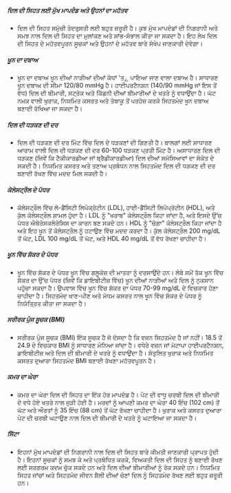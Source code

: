 ##### ਦਿਲ ਦੀ ਸਿਹਤ ਲਈ ਮੁੱਖ ਮਾਪਦੰਡ ਅਤੇ ਉਹਨਾਂ ਦਾ ਮਹੱਤਵ
* ਦਿਲ ਦੀ ਸਿਹਤ ਸਮੁੱਚੀ ਤੰਦਰੁਸਤੀ ਲਈ ਬਹੁਤ ਜ਼ਰੂਰੀ ਹੈ। ਕੁਝ ਮੁੱਖ ਮਾਪਦੰਡਾਂ ਦੀ ਨਿਗਰਾਨੀ ਅਤੇ ਸਮਝ ਨਾਲ ਦਿਲ ਦੀ ਸਿਹਤ ਦਾ ਮੁਲਾਂਕਣ ਅਤੇ ਸਾਂਭ-ਸੰਭਾਲ ਕੀਤਾ ਜਾ ਸਕਦਾ ਹੈ। ਇਹ ਲੇਖ ਦਿਲ ਦੀ ਸਿਹਤ ਦੇ ਮਹੱਤਵਪੂਰਨ ਸੂਚਕਾਂ ਅਤੇ ਉਹਨਾਂ ਦੇ ਮਹੱਤਵ ਬਾਰੇ ਸੰਖੇਪ ਜਾਣਕਾਰੀ ਦੇਵੇਗਾ।

##### ਖੂਨ ਦਾ ਦਬਾਅ
* ਖੂਨ ਦਾ ਦਬਾਅ ਖੂਨ ਦੀਆਂ ਨਾੜੀਆਂ ਦੀਆਂ ਕੰਧਾਂ 'ਤے ਪਾਇਆ ਜਾਣ ਵਾਲਾ ਦਬਾਅ ਹੈ। ਸਾਧਾਰਣ ਖੂਨ ਦਬਾਅ ਦੀ ਸੀਮਾ 120/80 mmHg ਹੈ। ਹਾਈਪਰਟੈਨਸ਼ਨ (140/90 mmHg ਜਾਂ ਇਸ ਤੋਂ ਵੱਧ) ਦਿਲ ਦੀ ਬੀਮਾਰੀ, ਸਟ੍ਰੋਕ ਅਤੇ ਕਿੱਡਨੀ ਦੀਆਂ ਬੀਮਾਰੀਆਂ ਦੇ ਖਤਰੇ ਨੂੰ ਵਧਾਉਂਦਾ ਹੈ। ਘੱਟ ਨਮਕ ਵਾਲੀ ਖੁਰਾਕ, ਨਿਯਮਿਤ ਕਸਰਤ ਅਤੇ ਤੰਬਾਕੂ ਤੋਂ ਪਰਹੇਜ਼ ਕਰਕੇ ਸਿਹਤਮੰਦ ਖੂਨ ਦਬਾਅ ਬਣਾਈ ਰੱਖਿਆ ਜਾ ਸਕਦਾ ਹੈ।

##### ਦਿਲ ਦੀ ਧੜਕਣ ਦੀ ਦਰ
* ਦਿਲ ਦੀ ਧੜਕਣ ਦੀ ਦਰ ਮਿੰਟ ਵਿੱਚ ਦਿਲ ਦੇ ਧੜਕਣਾਂ ਦੀ ਗਿਣਤੀ ਹੈ। ਬਾਲਗਾਂ ਲਈ ਸਾਧਾਰਣ ਆਰਾਮ ਵਾਲੀ ਦਿਲ ਦੀ ਧੜਕਣ ਦੀ ਦਰ 60-100 ਧੜਕਣ ਪ੍ਰਤੀ ਮਿੰਟ ਹੈ। ਅਸਾਧਾਰਣ ਦਿਲ ਦੀ ਧੜਕਣ (ਜਿਵੇਂ ਕਿ ਟੈਕੀਕਾਰਡੀਆ ਜਾਂ ਬ੍ਰੈਡੀਕਾਰਡੀਆ) ਦਿਲ ਦੀਆਂ ਸਮੱਸਿਆਵਾਂ ਦਾ ਸੰਕੇਤ ਦੇ ਸਕਦੀ ਹੈ। ਨਿਯਮਿਤ ਕਸਰਤ ਅਤੇ ਤਣਾਅ ਪ੍ਰਬੰਧਨ ਨਾਲ ਸਿਹਤਮੰਦ ਦਿਲ ਦੀ ਧੜਕਣ ਦੀ ਦਰ ਬਣਾਈ ਰੱਖਣ ਵਿੱਚ ਮਦਦ ਮਿਲ ਸਕਦੀ ਹੈ।

##### ਕੋਲੇਸਟ੍ਰੌਲ ਦੇ ਪੱਧਰ
* ਕੋਲੇਸਟ੍ਰੌਲ ਵਿੱਚ ਲੋ-ਡੈਂਸਿਟੀ ਲਿਪੋਕ੍ਰੋਟੀਨ (LDL), ਹਾਈ-ਡੈਂਸਿਟੀ ਲਿਪੋਪ੍ਰੋਟੀਨ (HDL), ਅਤੇ ਕੁੱਲ ਕੋਲੇਸਟ੍ਰੌਲ ਸ਼ਾਮਲ ਹੁੰਦਾ ਹੈ। LDL ਨੂੰ "ਖਰਾਬ" ਕੋਲੇਸਟ੍ਰੌਲ ਕਿਹਾ ਜਾਂਦਾ ਹੈ, ਅਤੇ ਇਸਦੇ ਉੱਚ ਪੱਧਰ ਐਥੇਰੋਸਕਲੇਰੋਸਿਸ ਦਾ ਕਾਰਨ ਬਣ ਸਕਦੇ ਹਨ। HDL ਨੂੰ "ਚੰਗਾ" ਕੋਲੇਸਟ੍ਰੌਲ ਕਿਹਾ ਜਾਂਦਾ ਹੈ ਅਤੇ ਇਹ ਖੂਨ ਤੋਂ ਕੋਲੇਸਟ੍ਰੌਲ ਨੂੰ ਹਟਾਉਣ ਵਿੱਚ ਮਦਦ ਕਰਦਾ ਹੈ। ਕੁੱਲ ਕੋਲੇਸਟ੍ਰੌਲ 200 mg/dL ਤੋਂ ਘੱਟ, LDL 100 mg/dL ਤੋਂ ਘੱਟ, ਅਤੇ HDL 40 mg/dL ਤੋਂ ਵੱਧ ਰੱਖਣਾ ਚਾਹੀਦਾ ਹੈ।

##### ਖੂਨ ਵਿੱਚ ਸ਼ੱਕਰ ਦੇ ਪੱਧਰ
* ਖੂਨ ਵਿੱਚ ਸ਼ੱਕਰ ਦੇ ਪੱਧਰ ਖੂਨ ਵਿੱਚ ਗਲੂਕੋਜ਼ ਦੀ ਮਾਤਰਾ ਨੂੰ ਦਰਸਾਉਂਦੇ ਹਨ। ਲੰਬੇ ਸਮੇਂ ਤੱਕ ਖੂਨ ਵਿੱਚ ਸ਼ੱਕਰ ਦਾ ਉੱਚ ਪੱਧਰ (ਜਿਵੇਂ ਕਿ ਡਾਇਬੀਟੀਜ਼ ਵਿੱਚ) ਖੂਨ ਦੀਆਂ ਨਾੜੀਆਂ ਅਤੇ ਦਿਲ ਨੂੰ ਨੁਕਸਾਨ ਪਹੁੰਚਾ ਸਕਦਾ ਹੈ। ਉਪਵਾਸ ਵਿੱਚ ਖੂਨ ਵਿੱਚ ਸ਼ੱਕਰ ਦਾ ਪੱਧਰ 70-99 mg/dL ਦੇ ਵਿਚਕਾਰ ਹੋਣਾ ਚਾਹੀਦਾ ਹੈ। ਸਿਹਤਮੰਦ ਖਾਣ-ਪੀਣ ਅਤੇ ਮੱਧਮ ਕਸਰਤ ਨਾਲ ਖੂਨ ਵਿੱਚ ਸ਼ੱਕਰ ਦੇ ਪੱਧਰ ਨੂੰ ਨਿਯੰਤ੍ਰਿਤ ਕੀਤਾ ਜਾ ਸਕਦਾ ਹੈ।

##### ਸਰੀਰਕ ਪੁੰਜ ਸੂਚਕ (BMI)
* ਸਰੀਰਕ ਪੁੰਜ ਸੂਚਕ (BMI) ਇੱਕ ਸੂਚਕ ਹੈ ਜੋ ਦੱਸਦਾ ਹੈ ਕਿ ਵਜ਼ਨ ਸਿਹਤਮੰਦ ਹੈ ਜਾਂ ਨਹੀਂ। 18.5 ਤੋਂ 24.9 ਦੇ ਵਿਚਕਾਰ BMI ਨੂੰ ਸਾਧਾਰਣ ਮੰਨਿਆ ਜਾਂਦਾ ਹੈ। ਵਧੇਰੇ ਵਜ਼ਨ ਜਾਂ ਮੋਟਾਪਾ ਹਾਈਪਰਟੈਨਸ਼ਨ, ਡਾਇਬੀਟੀਜ਼ ਅਤੇ ਦਿਲ ਦੀ ਬੀਮਾਰੀ ਦੇ ਖਤਰੇ ਨੂੰ ਵਧਾਉਂਦਾ ਹੈ। ਸੰਤੁਲਿਤ ਖੁਰਾਕ ਅਤੇ ਨਿਯਮਿਤ ਕਸਰਤ ਦੁਆਰਾ ਸਿਹਤਮੰਦ BMI ਬਣਾਈ ਰੱਖਣਾ ਮਹੱਤਵਪੂਰਨ ਹੈ।

##### ਕਮਰ ਦਾ ਘੇਰਾ
* ਕਮਰ ਦਾ ਘੇਰਾ ਦਿਲ ਦੀ ਸਿਹਤ ਦਾ ਇੱਕ ਹੋਰ ਮਾਪਦੰਡ ਹੈ। ਪੇਟ ਦੀ ਵਾਧੂ ਚਰਬੀ ਦਿਲ ਦੀ ਬੀਮਾਰੀ ਦੇ ਵਧੇ ਹੋਏ ਖਤਰੇ ਨਾਲ ਜੁੜੀ ਹੋਈ ਹੈ। ਮਰਦਾਂ ਨੂੰ ਆਪਣੀ ਕਮਰ ਦਾ ਘੇਰਾ 40 ਇੰਚ (102 cm) ਤੋਂ ਘੱਟ ਅਤੇ ਔਰਤਾਂ ਨੂੰ 35 ਇੰਚ (88 cm) ਤੋਂ ਘੱਟ ਰੱਖਣਾ ਚਾਹੀਦਾ ਹੈ। ਖੁਰਾਕ ਅਤੇ ਕਸਰਤ ਦੁਆਰਾ ਪੇਟ ਦੀ ਚਰਬੀ ਘਟਾਉਣ ਨਾਲ ਦਿਲ ਦੀ ਬੀਮਾਰੀ ਦੇ ਖਤਰੇ ਨੂੰ ਘਟਾਇਆ ਜਾ ਸਕਦਾ ਹੈ।

##### ਸਿੱਟਾ
* ਇਹਨਾਂ ਮੁੱਖ ਮਾਪਦੰਡਾਂ ਦੀ ਨਿਗਰਾਨੀ ਨਾਲ ਦਿਲ ਦੀ ਸਿਹਤ ਬਾਰੇ ਕੀਮਤੀ ਜਾਣਕਾਰੀ ਪ੍ਰਾਪਤ ਹੁੰਦੀ ਹੈ। ਇਹਨਾਂ ਸੂਚਕਾਂ ਨੂੰ ਸਮਝ ਕੇ ਅਤੇ ਪ੍ਰਬੰਧਿਤ ਕਰਕੇ, ਵਿਅਕਤੀ ਦਿਲ ਦੀ ਸਿਹਤ ਨੂੰ ਬਣਾਈ ਰੱਖਣ ਲਈ ਸਰਗਰਮ ਕਦਮ ਚੁੱਕ ਸਕਦੇ ਹਨ ਅਤੇ ਦਿਲ ਦੀਆਂ ਬੀਮਾਰੀਆਂ ਨੂੰ ਰੋਕ ਸਕਦੇ ਹਨ। ਨਿਯਮਿਤ ਸਿਹਤ ਜਾਂਚਾਂ ਅਤੇ ਸਿਹਤਮੰਦ ਜੀਵਨ ਸ਼ੈਲੀ ਦੀਆਂ ਚੋਣਾਂ ਦਿਲ ਨੂੰ ਸਿਹਤਮੰਦ ਰੱਖਣ ਲਈ ਬਹੁਤ ਜ਼ਰੂਰੀ ਹਨ।